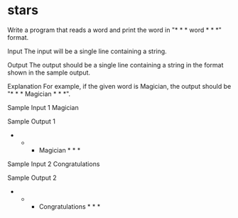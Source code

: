 # stars
Write a program that reads a word and print the word in "* * * word * * *" format.

Input 
The input will be a single line containing a string.

Output
The output should be a single line containing a string in the format shown in the sample output. 

Explanation 
For example, if the given word is Magician, the output should be "* * * Magician * * *".

Sample Input 1 
Magician 

Sample Output 1 
* * * Magician * * *

Sample Input 2 
Congratulations 

Sample Output 2 
* * * Congratulations * * *
